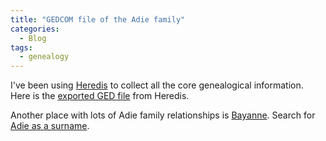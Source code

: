 ```yaml
---
title: "GEDCOM file of the Adie family"
categories:
  - Blog
tags:
  - genealogy
---
```


I've been using [Heredis](https://home.heredis.com/en/) to collect all the core genealogical information. Here is the [exported GED file][def] from Heredis.

Another place with lots of Adie family relationships is [Bayanne](https://bayanne.info/Shetland/). Search for [Adie as a surname](https://bayanne.info/Shetland/search.php?mybool=AND&myfirstname=&mylastname=adie&imageField.x=15&imageField.y=13).

[def]: /assets/genealogy/Adie-family-tree-Export.ged
